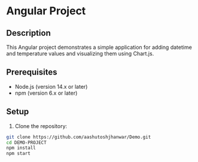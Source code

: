 # Angular Project

## Description
This Angular project demonstrates a simple application for adding datetime and temperature values and visualizing them using Chart.js.

## Prerequisites
- Node.js (version 14.x or later)
- npm (version 6.x or later)

## Setup

1. Clone the repository:

```bash
git clone https://github.com/aashutoshjhanwar/Demo.git
cd DEMO-PROJECT
npm install
npm start
